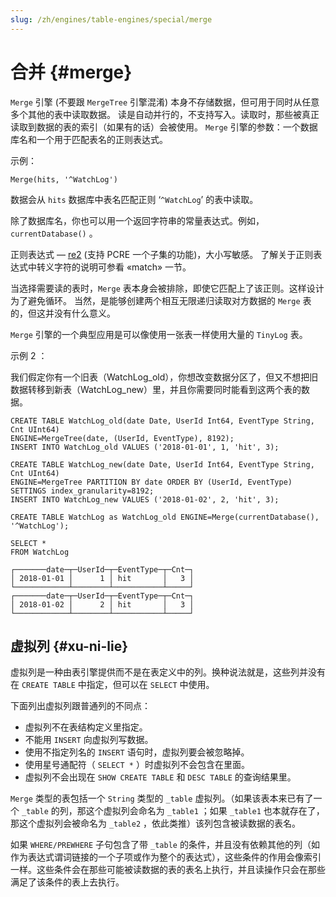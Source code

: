 ```yaml
---
slug: /zh/engines/table-engines/special/merge
---
```

# 合并 {#merge}

`Merge` 引擎 (不要跟 `MergeTree` 引擎混淆) 本身不存储数据，但可用于同时从任意多个其他的表中读取数据。
读是自动并行的，不支持写入。读取时，那些被真正读取到数据的表的索引（如果有的话）会被使用。
`Merge` 引擎的参数：一个数据库名和一个用于匹配表名的正则表达式。

示例：

    Merge(hits, '^WatchLog')

数据会从 `hits` 数据库中表名匹配正则 ‘`^WatchLog`’ 的表中读取。

除了数据库名，你也可以用一个返回字符串的常量表达式。例如， `currentDatabase()` 。

正则表达式 — [re2](https://github.com/google/re2) (支持 PCRE 一个子集的功能)，大小写敏感。
了解关于正则表达式中转义字符的说明可参看 «match» 一节。

当选择需要读的表时，`Merge` 表本身会被排除，即使它匹配上了该正则。这样设计为了避免循环。
当然，是能够创建两个相互无限递归读取对方数据的 `Merge` 表的，但这并没有什么意义。

`Merge` 引擎的一个典型应用是可以像使用一张表一样使用大量的 `TinyLog` 表。

示例 2 ：

我们假定你有一个旧表（WatchLog_old），你想改变数据分区了，但又不想把旧数据转移到新表（WatchLog_new）里，并且你需要同时能看到这两个表的数据。

    CREATE TABLE WatchLog_old(date Date, UserId Int64, EventType String, Cnt UInt64)
    ENGINE=MergeTree(date, (UserId, EventType), 8192);
    INSERT INTO WatchLog_old VALUES ('2018-01-01', 1, 'hit', 3);

    CREATE TABLE WatchLog_new(date Date, UserId Int64, EventType String, Cnt UInt64)
    ENGINE=MergeTree PARTITION BY date ORDER BY (UserId, EventType) SETTINGS index_granularity=8192;
    INSERT INTO WatchLog_new VALUES ('2018-01-02', 2, 'hit', 3);

    CREATE TABLE WatchLog as WatchLog_old ENGINE=Merge(currentDatabase(), '^WatchLog');

    SELECT *
    FROM WatchLog

    ┌───────date─┬─UserId─┬─EventType─┬─Cnt─┐
    │ 2018-01-01 │      1 │ hit       │   3 │
    └────────────┴────────┴───────────┴─────┘
    ┌───────date─┬─UserId─┬─EventType─┬─Cnt─┐
    │ 2018-01-02 │      2 │ hit       │   3 │
    └────────────┴────────┴───────────┴─────┘

## 虚拟列 {#xu-ni-lie}

虚拟列是一种由表引擎提供而不是在表定义中的列。换种说法就是，这些列并没有在 `CREATE TABLE` 中指定，但可以在 `SELECT` 中使用。

下面列出虚拟列跟普通列的不同点：

-   虚拟列不在表结构定义里指定。
-   不能用 `INSERT` 向虚拟列写数据。
-   使用不指定列名的 `INSERT` 语句时，虚拟列要会被忽略掉。
-   使用星号通配符（ `SELECT *` ）时虚拟列不会包含在里面。
-   虚拟列不会出现在 `SHOW CREATE TABLE` 和 `DESC TABLE` 的查询结果里。

`Merge` 类型的表包括一个 `String` 类型的 `_table` 虚拟列。（如果该表本来已有了一个 `_table` 的列，那这个虚拟列会命名为 `_table1` ；如果 `_table1` 也本就存在了，那这个虚拟列会被命名为 `_table2` ，依此类推）该列包含被读数据的表名。

如果 `WHERE/PREWHERE` 子句包含了带 `_table` 的条件，并且没有依赖其他的列（如作为表达式谓词链接的一个子项或作为整个的表达式），这些条件的作用会像索引一样。这些条件会在那些可能被读数据的表的表名上执行，并且读操作只会在那些满足了该条件的表上去执行。


